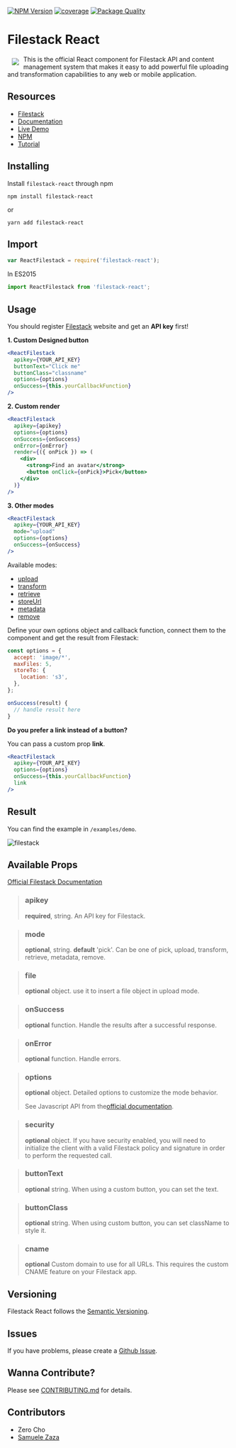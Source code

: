 [![NPM Version](https://img.shields.io/badge/npm-1.2.2-red.svg)](https://www.npmjs.com/package/filestack-react)
[![coverage](https://img.shields.io/badge/coverage-100%25-red.svg)](https://www.npmjs.com/package/filestack-react)
[![Package Quality](http://npm.packagequality.com/shield/react-filestack.svg)](http://packagequality.com/#?package=react-filestack)

# Filestack React
<a href="https://www.filestack.com"><img src="https://filestack.com/themes/filestack/assets/images/press-articles/color.svg" align="left" hspace="10" vspace="6"></a> This is the official React component for Filestack API and content management system that makes it easy to add powerful file uploading and transformation capabilities to any web or mobile application.

## Resources

* [Filestack](https://www.filestack.com)
* [Documentation](https://www.filestack.com/docs)
* [Live Demo](https://www.zerocho.com/portfolio/ReactFilestack)
* [NPM](https://npmjs.com/package/filestack-react)
* [Tutorial](https://blog.filestack.com/product-updates/react-package/)

## Installing

Install ``filestack-react`` through npm

```shell
npm install filestack-react
```
or
```shell
yarn add filestack-react
```
## Import
```javascript
var ReactFilestack = require('filestack-react');
```
In ES2015
```javascript
import ReactFilestack from 'filestack-react';
```
## Usage
You should register [Filestack](https://www.filestack.com) website and get an **API key** first!

**1. Custom Designed button**
```jsx
<ReactFilestack
  apikey={YOUR_API_KEY}
  buttonText="Click me"
  buttonClass="classname"
  options={options}
  onSuccess={this.yourCallbackFunction}
/>
```

**2. Custom render**
```jsx
<ReactFilestack
  apikey={apikey}
  options={options}
  onSuccess={onSuccess}
  onError={onError}
  render={({ onPick }) => (
    <div>
      <strong>Find an avatar</strong>
      <button onClick={onPick}>Pick</button>
    </div>
  )}
/>
```

**3. Other modes**
```jsx
<ReactFilestack
  apikey={YOUR_API_KEY}
  mode="upload"
  options={options}
  onSuccess={onSuccess}
/>
```

Available modes:
* [upload](https://www.filestack.com/docs/javascript-api/upload-v3)
* [transform](https://www.filestack.com/docs/javascript-api/transform-v3)
* [retrieve](https://www.filestack.com/docs/javascript-api/retrieve-v3)
* [storeUrl](https://www.filestack.com/docs/javascript-api/store-url-v3)
* [metadata](https://www.filestack.com/docs/javascript-api/metadata-v3)
* [remove](https://www.filestack.com/docs/javascript-api/remove-v3)

Define your own options object and callback function, connect them to the component and get the result from Filestack:


```javascript
const options = {
  accept: 'image/*',
  maxFiles: 5,
  storeTo: {
    location: 's3',
  },
};

onSuccess(result) {
  // handle result here
}
```

**Do you prefer a link instead of a button?**

You can pass a custom prop **link**.
```jsx
<ReactFilestack
  apikey={YOUR_API_KEY}
  options={options}
  onSuccess={this.yourCallbackFunction}
  link
/>
```

## Result

You can find the example in ``/examples/demo``.

![filestack](https://cloud.githubusercontent.com/assets/10962668/23750309/ac3e1080-050f-11e7-922d-ee9deb8251a3.png)


## Available Props
[Official Filestack Documentation](https://filestack.com/docs)

> ### apikey
> **required**, string. An API key for Filestack.

> ### mode
> **optional**, string. **default** 'pick'. Can be one of pick, upload, transform, retrieve, metadata, remove.

> ### file
> **optional** object. use it to insert a file object in upload mode.

> ### onSuccess
> **optional** function. Handle the results after a successful response.

> ### onError
> **optional** function. Handle errors.

> ### options
> **optional** object. Detailed options to customize the mode behavior.
>
> See Javascript API from  the[official documentation](https://filestack.com/docs).

> ### security
> **optional** object. If you have security enabled, you will need to initialize
the client with a valid Filestack policy and signature in order to perform the requested call.

> ### buttonText
> **optional** string. When using a custom button, you can set the text.

> ### buttonClass
> **optional** string. When using custom button, you can set className to style it.

> ### cname
> **optional** Custom domain to use for all URLs. This requires the custom CNAME feature on your Filestack app.

## Versioning
Filestack React follows the [Semantic Versioning](http://semver.org/).

## Issues
If you have problems, please create a [Github Issue](https://github.com/filestack/filestack-react/issues).

## Wanna Contribute?
Please see [CONTRIBUTING.md](https://github.com/filestack/filestack-react/blob/master/CONTRIBUTING.md) for details.

## Contributors
- Zero Cho
- [Samuele Zaza](https://github.com/samuxyz)
